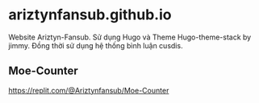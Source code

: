 # ariztynfansub.github.io
Website Ariztyn-Fansub. Sử dụng Hugo và Theme Hugo-theme-stack by jimmy. Đồng thời sử dụng hệ thống bình luận cusdis.

## Moe-Counter
https://replit.com/@Ariztynfansub/Moe-Counter
